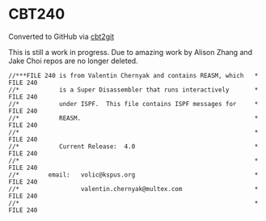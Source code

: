 # CBT240
Converted to GitHub via [cbt2git](https://github.com/wizardofzos/cbt2git)

This is still a work in progress. 
Due to amazing work by Alison Zhang and Jake Choi repos are no longer deleted.

```
//***FILE 240 is from Valentin Chernyak and contains REASM, which   *   FILE 240
//*           is a Super Disassembler that runs interactively       *   FILE 240
//*           under ISPF.  This file contains ISPF messages for     *   FILE 240
//*           REASM.                                                *   FILE 240
//*                                                                 *   FILE 240
//*           Current Release:  4.0                                 *   FILE 240
//*                                                                 *   FILE 240
//*        email:   volic@kspus.org                                 *   FILE 240
//*                 valentin.chernyak@multex.com                    *   FILE 240
//*                                                                 *   FILE 240
```
